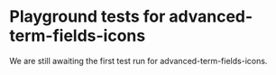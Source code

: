 # Playground tests for advanced-term-fields-icons
We are still awaiting the first test run for advanced-term-fields-icons.

